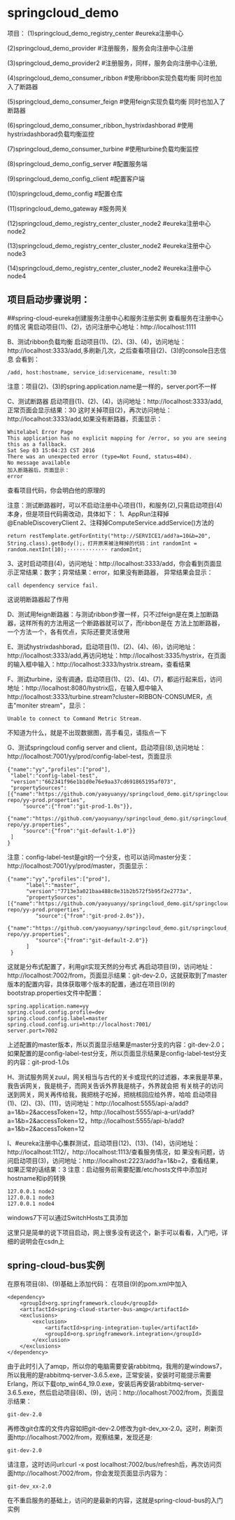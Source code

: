 # springcloud_demo

项目：
(1)springcloud_demo_registry_center #eureka注册中心

(2)springcloud_demo_provider #注册服务，服务会向注册中心注册

(3)springcloud_demo_provider2 #注册服务，同样，服务会向注册中心注册,

(4)springcloud_demo_consumer_ribbon #使用ribbon实现负载均衡 同时也加入了断路器

(5)springcloud_demo_consumer_feign #使用feign实现负载均衡 同时也加入了断路器

(6)springcloud_demo_consumer_ribbon_hystrixdashborad #使用hystrixdashborad负载均衡监控

(7)springcloud_demo_consumer_turbine #使用turbine负载均衡监控

(8)springcloud_demo_config_server #配置服务端

(9)springcloud_demo_config_client #配置客户端

(10)springcloud_demo_config #配置仓库

(11)springcloud_demo_gateway #服务网关

(12)springcloud_demo_registry_center_cluster_node2 #eureka注册中心 node2

(13)springcloud_demo_registry_center_cluster_node2 #eureka注册中心 node3

(14)springcloud_demo_registry_center_cluster_node2 #eureka注册中心 node4

## 项目启动步骤说明：
##spring-cloud-eureka创建服务注册中心和服务注册实例
   查看服务在注册中心的情况
   需启动项目(1)、(2)，访问注册中心地址：http://localhost:1111
   
B、测试ribbon负载均衡
   启动项目(1)、(2)、(3)、(4)，访问地址：http://localhost:3333/add,多刷新几次，之后查看项目(2)、(3)的console日志信息
   会看到：
   ```
   /add, host:hostname, service_id:servicename, result:30
   ```
   注意：项目(2)、(3)的spring.application.name是一样的，server.port不一样

C、测试断路器
   启动项目(1)、(2)、(4)，访问地址：http://localhost:3333/add,正常页面会显示结果：30
   这时关掉项目(2)，再次访问地址：http://localhost:3333/add,如果没有断路器，页面显示：
   ```
   Whitelabel Error Page
   This application has no explicit mapping for /error, so you are seeing this as a fallback.
   Sat Sep 03 15:04:23 CST 2016
   There was an unexpected error (type=Not Found, status=404).
   No message available
   加入断路器后，页面显示：
   error
   ```
   查看项目代码，你会明白他的原理的
   
   注意：测试断路器时，可以不启动注册中心项目(1)，和服务(2),只需启动项目(4)本身，但是项目代码需改动，具体如下：
   1、AppRun注释掉@EnableDiscoveryClient
   2、注释掉ComputeService.addService()方法的
   ```
   return restTemplate.getForEntity("http://SERVICE1/add?a=10&b=20",
   String.class).getBody();，打开原来被注释掉的代码：int randomInt = random.nextInt(10);············· randomInt;
   ```
   3、这时启动项目(4)，访问地址：http://localhost:3333/add，你会看到页面显示正常结果：数字；异常结果：error，如果没有断路器，
   异常结果会显示：
    
   ``` 
   call dependency service fail.
   ```
   这说明断路器起了作用
   
D、测试用feign断路器：与测试ribbon步骤一样，只不过feign是在类上加断路器，这样所有的方法用这一个断路器就可以了，而ribbon是在
   方法上加断路器，一个方法一个，各有优点，实际还要灵活使用
   
E、测试hystrixdashborad，启动项目(1)、(2)、(4)、(6)，访问地址：http://localhost:3333/add,再访问地址：http://localhost:3335/hystrix，在页面的输入框中输入：http://localhost:3333/hystrix.stream，查看结果

F、测试turbine，没有调通，启动项目(1)、(2)、(4)、(7)，都运行起来后，访问地址：http://localhost:8080/hystrix后，在输入框中输入
   http://localhost:3333/turbine.stream?cluster=RIBBON-CONSUMER，点击"moniter stream"，显示：
   ```
   Unable to connect to Command Metric Stream.
   ```
   不知道为什么，就是不出现数据图，高手看见，请指点一下

G、测试springcloud config server and client，启动项目(8),访问地址：http://localhost:7001/yy/prod/config-label-test，页面显示
   ```
   {"name":"yy","profiles":["prod"],
   	"label":"config-label-test",
   	"version":"662341f96e1b1d0e76e9aa37cd691865195af073",
   	"propertySources":[{"name":"https://github.com/yaoyuanyy/springcloud_demo.git/springcloud_demo_config/config-repo/yy-prod.properties",
   		"source":{"from":"git-prod-1.0s"}},
   		{"name":"https://github.com/yaoyuanyy/springcloud_demo.git/springcloud_demo_config/config-repo/yy.properties",
   		"source":{"from":"git-default-1.0"}}
   	]
   }
   ```
   注意：config-label-test是git的一个分支，也可以访问master分支：http://localhost:7001/yy/prod/master，页面显示：
  
   ```
   {"name":"yy","profiles":["prod"],
    	 "label":"master",
    	 "version":"7713e3a021baa488c8e31b2b572f5b95f2e2773a",
    	 "propertySources":[{"name":"https://github.com/yaoyuanyy/springcloud_demo.git/springcloud_demo_config/config-repo/yy-prod.properties",
    	 	"source":{"from":"git-prod-2.0s"}},
    	 	{"name":"https://github.com/yaoyuanyy/springcloud_demo.git/springcloud_demo_config/config-repo/yy.properties",
    	 	"source":{"from":"git-default-2.0"}}
    	 ]
    }
   ```
   这就是分布式配置了，利用git实现天然的分布式
   再启动项目(9)，访问地址：http://localhost:7002/from，页面显示结果：git-dev-2.0，这就获取到了master版本的配置内容，具体获取哪个版本的配置，通过在项目(9)的bootstrap.properties文件中配置：
   ```
   spring.application.name=yy  
   spring.cloud.config.profile=dev
   spring.cloud.config.label=master
   spring.cloud.config.uri=http://localhost:7001/
   server.port=7002
   ```
   上述配置的master版本，所以页面显示结果是master分支的内容：git-dev-2.0；如果配置的是config-label-test分支，所以页面显示结果是config-label-test分支的内容：git-prod-1.0s
   
H、测试服务网关zuul，网关相当与古代的关卡或现代的过滤器，本来我是苹果，我告诉网关，我是桃子，而网关告诉外界我是桃子，外界就会把    有关桃子的访问送到网关，网关再传给我，我把桃子吃掉，把桃核回应给外界，哈哈
   启动项目(1)、(2)、(3)、(11)，访问地址：http://localhost:5555/api-a/add?a=1&b=2&accessToken=12，http://localhost:5555/api-a-url/add?a=1&b=2&accessToken=12，http://localhost:5555/api-b/add?a=1&b=2&accessToken=12

I、#eureka注册中心集群测试，启动项目(12)、(13)、(14)，访问地址：http://localhost:1112/，http://localhost:1113/查看服务情况，如    果没有问题，访问启动项目(3)，访问地址：http://localhost:2223/add?a=1&b=2，查看结果，如果正常的话结果：3
   注意：启动服务前需要配置/etc/hosts文件中添加对hostname和ip的转换
   ```
   127.0.0.1 node2  
   127.0.0.1 node3 
   127.0.0.1 node4 
   ```
   windows7下可以通过SwitchHosts工具添加
   
这里只是简单的说下项目启动，网上很多没有说这个，新手可以看看，入门吧，详细的说明会在csdn上

## spring-cloud-bus实例
在原有项目(8)、(9)基础上添加代码：
在项目(9)的pom.xml中加入
```
<dependency>
	<groupId>org.springframework.cloud</groupId>
	<artifactId>spring-cloud-starter-bus-amqp</artifactId>
	<exclusions>
		<exclusion>
			<artifactId>spring-integration-tuple</artifactId>
			<groupId>org.springframework.integration</groupId>
		</exclusion>
	</exclusions>
</dependency>
```
由于此时引入了amqp，所以你的电脑需要安装rabbitmq，我用的是windows7，所以我用的是rabbitmq-server-3.6.5.exe，正常安装，安装时可能提示需要Erlang，所以下载otp_win64_19.0.exe，安装后再安装rabbitmq-server-3.6.5.exe，然后启动项目(8)、(9)，访问：http://localhost:7002/from，页面显示结果：
```
git-dev-2.0
``` 
再修改git仓库的文件内容如把git-dev-2.0修改为git-dev_xx-2.0。这时，刷新页面http://localhost:7002/from，观察结果，发现还是:
```
git-dev-2.0
```
请注意，这时访问url:curl -x post localhost:7002/bus/refresh后，再次访问页面http://localhost:7002/from，你会发现页面显示内容为：
```
git-dev_xx-2.0
```
在不重启服务的基础上，访问的是最新的内容，这就是spring-cloud-bus的入门实例
